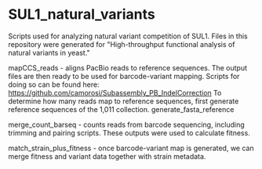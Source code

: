 # SUL1_natural_variants
Scripts used for analyzing natural variant competition of SUL1. Files in this repository were generated for "High-throughput functional analysis of natural variants in yeast."


mapCCS_reads - aligns PacBio reads to reference sequences. The output files are then ready to be used for barcode-variant mapping. Scripts for doing so can be found here: https://github.com/camorosi/Subassembly_PB_IndelCorrection
To determine how many reads map to reference sequences, first generate reference sequences of the 1,011 collection. generate_fasta_reference

merge_count_barseq - counts reads from barcode sequencing, including trimming and pairing scripts. These outputs were used to calculate fitness.

match_strain_plus_fitness - once barcode-variant map is generated, we can merge fitness and variant data together with strain metadata.
